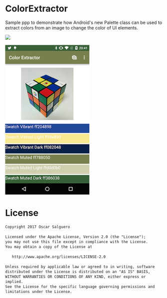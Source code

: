 # ColorExtractor
Sample ppp to demonstrate how Android's new Palette class can be used to extract colors from an image to change the color of UI elements.


<img src="https://github.com/RacZo/ColorExtractor/blob/master/color-extractor.gif" width=270>


![Color Extractor Screenshot](color-extractor.png)


License
=======

    Copyright 2017 Oscar Salguero

    Licensed under the Apache License, Version 2.0 (the "License");
    you may not use this file except in compliance with the License.
    You may obtain a copy of the License at

       http://www.apache.org/licenses/LICENSE-2.0

    Unless required by applicable law or agreed to in writing, software
    distributed under the License is distributed on an "AS IS" BASIS,
    WITHOUT WARRANTIES OR CONDITIONS OF ANY KIND, either express or implied.
    See the License for the specific language governing permissions and
    limitations under the License.
